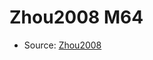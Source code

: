<a name="material" />

# Zhou2008 M64
<script type="application/ld+json">
  {
    "@context": "https://schema.org/",
    "@type": "ChemicalSubstance",
    "http://purl.org/dc/terms/conformsTo":
      {
        "@type": "CreativeWork",
        "@id": "https://bioschemas.org/profiles/ChemicalSubstance/0.4-RELEASE/"
      },
    "@id": "https://egonw.github.io/nanowiki/nanowiki276.html#material",
    "name": "Zhou2008 M64",
    "sameAs": "http://127.0.0.1/mediawiki/index.php/Special:URIResolver/Zhou2008_M64"
  }
</script>


* Source: [Zhou2008](http://127.0.0.1/mediawiki/index.php/Special:URIResolver/Zhou2008)
